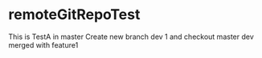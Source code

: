# remoteGitRepoTest
This is TestA in master
Create new branch dev 1 and checkout master dev merged with feature1 
